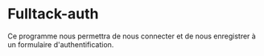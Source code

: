 # Fulltack-auth
Ce programme nous permettra de nous connecter et de nous enregistrer à un formulaire d'authentification.
